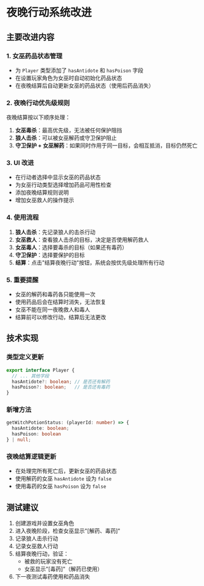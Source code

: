 # 夜晚行动系统改进

## 主要改进内容

### 1. 女巫药品状态管理
- 为 `Player` 类型添加了 `hasAntidote` 和 `hasPoison` 字段
- 在设置玩家角色为女巫时自动初始化药品状态
- 在夜晚结算后自动更新女巫的药品状态（使用后药品消失）

### 2. 夜晚行动优先级规则
夜晚结算按以下顺序处理：
1. **女巫毒杀**：最高优先级，无法被任何保护阻挡
2. **狼人击杀**：可以被女巫解药或守卫保护阻止
3. **守卫保护 + 女巫解药**：如果同时作用于同一目标，会相互抵消，目标仍然死亡

### 3. UI 改进
- 在行动者选择中显示女巫的药品状态
- 为女巫行动类型选择增加药品可用性检查
- 添加夜晚结算规则说明
- 增加女巫救人的操作提示

### 4. 使用流程
1. **狼人击杀**：先记录狼人的击杀行动
2. **女巫救人**：查看狼人击杀的目标，决定是否使用解药救人
3. **女巫毒人**：选择要毒杀的目标（如果还有毒药）
4. **守卫保护**：选择要保护的目标
5. **结算**：点击"结算夜晚行动"按钮，系统会按优先级处理所有行动

### 5. 重要提醒
- 女巫的解药和毒药各只能使用一次
- 使用药品后会在结算时消失，无法恢复
- 女巫不能在同一夜晚救人和毒人
- 结算前可以修改行动，结算后无法更改

## 技术实现

### 类型定义更新
```typescript
export interface Player {
  // ... 其他字段
  hasAntidote?: boolean; // 是否还有解药
  hasPoison?: boolean;   // 是否还有毒药
}
```

### 新增方法
```typescript
getWitchPotionStatus: (playerId: number) => { 
  hasAntidote: boolean; 
  hasPoison: boolean 
} | null;
```

### 夜晚结算逻辑更新
- 在处理完所有死亡后，更新女巫的药品状态
- 使用解药的女巫 `hasAntidote` 设为 `false`
- 使用毒药的女巫 `hasPoison` 设为 `false`

## 测试建议

1. 创建游戏并设置女巫角色
2. 进入夜晚阶段，检查女巫显示"[解药、毒药]"
3. 记录狼人击杀行动
4. 记录女巫救人行动
5. 结算夜晚行动，验证：
   - 被救的玩家没有死亡
   - 女巫显示"[毒药]"（解药已使用）
6. 下一夜测试毒药使用和药品消失
